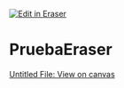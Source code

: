 <p><a target="_blank" href="https://app.eraser.io/workspace/0o3mnZooR4DICyqxrGaU" id="edit-in-eraser-github-link"><img alt="Edit in Eraser" src="https://firebasestorage.googleapis.com/v0/b/second-petal-295822.appspot.com/o/images%2Fgithub%2FOpen%20in%20Eraser.svg?alt=media&amp;token=968381c8-a7e7-472a-8ed6-4a6626da5501"></a></p>

# PruebaEraser
[﻿Untitled File: View on canvas](https://app.eraser.io/workspace/0o3mnZooR4DICyqxrGaU?elements=6kR508fSU-C5U8H-MjRMOw) 


<!--- Eraser file: https://app.eraser.io/workspace/0o3mnZooR4DICyqxrGaU --->